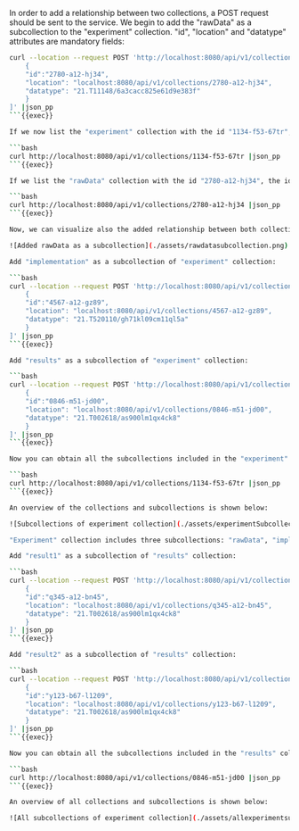 In order to add a relationship between two collections, a POST request should be sent to the service. 
We begin to add the "rawData" as a subcollection to the "experiment" collection. "id", "location" and "datatype" attributes are mandatory fields:


```bash
curl --location --request POST 'http://localhost:8080/api/v1/collections/1134-f53-67tr/members/' --header 'Content-Type: application/json' --data-raw '[
    {
    "id":"2780-a12-hj34",
    "location": "localhost:8080/api/v1/collections/2780-a12-hj34",
    "datatype": "21.T11148/6a3cacc825e61d9e383f"
    }
]' |json_pp
```{{exec}}

If we now list the "experiment" collection with the id "1134-f53-67tr", the "rawData" collection with the id "2780-a12-hj34" should be added to the attribute "members":

```bash
curl http://localhost:8080/api/v1/collections/1134-f53-67tr |json_pp
```{{exec}}

If we list the "rawData" collection with the id "2780-a12-hj34", the id "1134-f53-67tr" of the "experiment" collection should be added to the attribute "memberOf" and this means that the "rawData" collection is an item of the "experiment" one.

```bash
curl http://localhost:8080/api/v1/collections/2780-a12-hj34 |json_pp
```{{exec}}

Now, we can visualize also the added relationship between both collections, which is represented through an arrow:

![Added rawData as a subcollection](./assets/rawdatasubcollection.png)

Add "implementation" as a subcollection of "experiment" collection:

```bash
curl --location --request POST 'http://localhost:8080/api/v1/collections/1134-f53-67tr/members/' --header 'Content-Type: application/json' --data-raw '[
    {
    "id":"4567-a12-gz89",
    "location": "localhost:8080/api/v1/collections/4567-a12-gz89",
    "datatype": "21.T520110/gh71kl09cm11ql5a"
    }
]' |json_pp
```{{exec}}

Add "results" as a subcollection of "experiment" collection:

```bash
curl --location --request POST 'http://localhost:8080/api/v1/collections/1134-f53-67tr/members/' --header 'Content-Type: application/json' --data-raw '[
    {
    "id":"0846-m51-jd00",
    "location": "localhost:8080/api/v1/collections/0846-m51-jd00",
    "datatype": "21.T002618/as900lm1qx4ck8"
    }
]' |json_pp
```{{exec}}

Now you can obtain all the subcollections included in the "experiment" collection using the following POST request:

```bash
curl http://localhost:8080/api/v1/collections/1134-f53-67tr |json_pp
```{{exec}}

An overview of the collections and subcollections is shown below:

![Subcollections of experiment collection](./assets/experimentSubcollections.png)

"Experiment" collection includes three subcollections: "rawData", "implementation" and "results". Now, we have to add both collections "result1" and "result2" as members to the "results" collection.

Add "result1" as a subcollection of "results" collection:

```bash
curl --location --request POST 'http://localhost:8080/api/v1/collections/0846-m51-jd00/members/' --header 'Content-Type: application/json' --data-raw '[
    {
    "id":"q345-a12-bn45",
    "location": "localhost:8080/api/v1/collections/q345-a12-bn45",
    "datatype": "21.T002618/as900lm1qx4ck8"
    }
]' |json_pp
```{{exec}}

Add "result2" as a subcollection of "results" collection:

```bash
curl --location --request POST 'http://localhost:8080/api/v1/collections/0846-m51-jd00/members/' --header 'Content-Type: application/json' --data-raw '[
    {
    "id":"y123-b67-l1209",
    "location": "localhost:8080/api/v1/collections/y123-b67-l1209",
    "datatype": "21.T002618/as900lm1qx4ck8"
    }
]' |json_pp
```{{exec}}

Now you can obtain all the subcollections included in the "results" collection using the following POST request:

```bash
curl http://localhost:8080/api/v1/collections/0846-m51-jd00 |json_pp
```{{exec}}

An overview of all collections and subcollections is shown below:

![All subcollections of experiment collection](./assets/allexperimentsubcollections.png)
